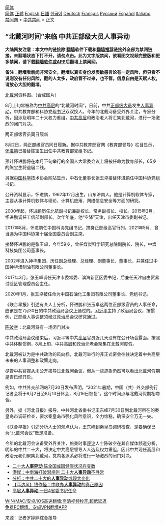  <!-- 面包屑导航 --> <div class="breadcrumb"><!-- GTranslate: https://gtranslate.io/ -->  <div class="switcher notranslate">  <div class="selected">  <a href="#" onclick="return false;"> 简体</a>  </div>  <div class="option">  <a href="https://www.bannedbook.org" onclick="doGTranslate('zh-CN|zh-CN');jQuery('div.switcher div.selected a').html(jQuery(this).html());return false;" title="简体中文" class="nturl selected"> 简体</a>  <a href="https://www.bannedbook.org/zh-tw/" onclick="doGTranslate('zh-CN|zh-TW');jQuery('div.switcher div.selected a').html(jQuery(this).html());return false;" title="繁體中文" class="nturl"> 正體</a>  <a href="https://www.bannedbook.org/en/" onclick="doGTranslate('zh-CN|en');jQuery('div.switcher div.selected a').html(jQuery(this).html());return false;" title="English" class="nturl"> English</a>  <a href="https://www.bannedbook.org/ja/" onclick="doGTranslate('zh-CN|ja');jQuery('div.switcher div.selected a').html(jQuery(this).html());return false;" title="日本語" class="nturl"> 日語</a>  <a href="https://www.bannedbook.org/ko/" onclick="doGTranslate('zh-CN|ko');jQuery('div.switcher div.selected a').html(jQuery(this).html());return false;" title="한국어" class="nturl"> 한국어</a>  <a href="https://www.bannedbook.org/de/" onclick="doGTranslate('zh-CN|de');jQuery('div.switcher div.selected a').html(jQuery(this).html());return false;" title="Deutsch" class="nturl"> Deutsch</a>  <a href="https://www.bannedbook.org/fr/" onclick="doGTranslate('zh-CN|fr');jQuery('div.switcher div.selected a').html(jQuery(this).html());return false;" title="Français" class="nturl"> Français</a>  <a href="https://www.bannedbook.org/ru/" onclick="doGTranslate('zh-CN|ru');jQuery('div.switcher div.selected a').html(jQuery(this).html());return false;" title="Русский" class="nturl"> Русский</a>  <a href="https://www.bannedbook.org/es/" onclick="doGTranslate('zh-CN|es');jQuery('div.switcher div.selected a').html(jQuery(this).html());return false;" title="Español" class="nturl"> Español</a>  <a href="https://www.bannedbook.org/it/" onclick="doGTranslate('zh-CN|it');jQuery('div.switcher div.selected a').html(jQuery(this).html());return false;" title="Italiano" class="nturl"> Italiano</a>  </div>  </div>      <div class='breadcrumb-sub'><!-- Breadcrumb NavXT 6.3.0 --> <a href="https://www.bannedbook.org/" class="home">禁闻网</a> &gt; <a href="https://www.bannedbook.org/bnews/cbnews/" class="category">中共禁闻</a> &gt; 正文</div></div><h2>“北戴河时间”来临 中共正部级大员人事异动</h2> <p class="notice"><b>大陆网友注意：本文中的链接除 <a href="https://github.com/bannedbook/fanqiang" >翻墙</a>软件下载和<a href="https://github.com/killgcd/justmysocks/blob/master/README.md">翻墙推荐</a>链接外全部为禁网链接，未翻墙状态下打不开，请勿点击。此为文字版禁闻，欲看图文视频完整版和更多禁闻，请下载<a href="https://github.com/bannedbook/fanqiang">翻墙软件或APP</a>后翻墙上禁闻网。</p><p>备注：翻墙看新闻非常安全，翻墙以真实身份发表敏感言论有一定风险，但只看不说则没有任何风险，翻的人太多，政府管不过来，也不管。信息自由是天赋人权，请放心大胆的翻墙。</b></p>  <div class="entry"> <p id="conimg"><a href="https://www.bannedbook.org/bnews/tag/%E5%8C%97%E6%88%B4%E6%B2%B3/" class="st_tag internal_tag" rel="tag" title="标签 北戴河 下的日志">北戴河</a>资料图。（合成图片）</p> <p>8月上旬常被称为<a href="https://www.bannedbook.org/bnews/tag/%e4%b8%ad%e5%85%b1/" class="st_tag internal_tag" rel="tag" title="标签 中共 下的日志">中共</a><span class='wp_keywordlink_affiliate'><a href="https://www.bannedbook.org/bnews/ccpdope/" title="中共高层内幕" target="_blank">高层</a></span>的“北戴河时间”，日前，中共<a href="https://www.bannedbook.org/bnews/tag/%E6%AD%A3%E9%83%A8%E7%BA%A7/" class="st_tag internal_tag" rel="tag" title="标签 正部级 下的日志">正部级</a><a href="https://www.bannedbook.org/bnews/tag/%E5%A4%A7%E5%91%98/" class="st_tag internal_tag" rel="tag" title="标签 大员 下的日志">大员</a>发生<a href="https://www.bannedbook.org/bnews/tag/%E4%BA%BA%E4%BA%8B%E5%BC%82%E5%8A%A8/" class="st_tag internal_tag" rel="tag" title="标签 人事异动 下的日志">人事异动</a>，中共教育部和科协党组<a href="https://www.bannedbook.org/bnews/tag/%e4%b9%a6%e8%ae%b0/" class="st_tag internal_tag" rel="tag" title="标签 书记 下的日志">书记</a>双双换人。今年的北戴河备受外界关注，专家分析，因涉及明年二十大权力重组，<span class='wp_keywordlink_affiliate'><a href="https://www.bannedbook.org/bnews/ccpdope/" title="中共高层" target="_blank">中共高层</a></span>和政治老人将汇集北戴河，进行一场激烈的闭门对决。</p> <p>两正部级官员同日履新</p> <p>8月2日，两正部级官员同日履新。据中共教育部官网《教育部领导》栏目显示，<a href="https://www.bannedbook.org/bnews/tag/%e6%80%80%e8%bf%9b%e9%b9%8f/" class="st_tag internal_tag" rel="tag" title="标签 怀进鹏 下的日志">怀进鹏</a>已接替陈宝生出任中共教育部党组书记。</p> <p>预计怀进鹏将在本月下旬举行的全国人大常委会议上将被任命为教育部长，65岁的陈宝生将退居二线。</p> <p>另据<span class='wp_keywordlink_affiliate'><a href="https://www.bannedbook.org/" title="中国" target="_blank">中国</a></span><span class='wp_keywordlink'><a href="https://www.bannedbook.org/forum11/topic309.html" title="禁片：“科学”的棍子" target="_blank">科学</a></span>技术协会网站显示，中石化董事长张玉卓接替怀进鹏任中国科协党组书记。</p>  <p>公开资料显示，怀进鹏，1962年12月出生，山东济南人。他是计算机软体专家，主要从事计算机软体与理论、计算机应用、网络信息安全等方面的研究。</p> <p>2000年起，怀进鹏历任北航副书记兼副校长、常务副校长、校长。2015年2月，怀进鹏调任工信部副部长。次年年底，他“空降”天津，出任天津市委副书记。</p> <p>2017年8月，怀进鹏任中国科协党组书记，跻身正部级高官行列。2021年5月，曾当选为中国科协第十届全国委员会副主席。</p> <p>接替怀进鹏的是张玉卓，今年59岁，曾任煤炭科学研究总院副院长、院长，中煤科技集团公司董事长。</p> <p>2002年进入神华集团，历任副总经理、总经理、副董事长、董事长，并兼任过中国神华煤制油有限公司董事长。</p> <p>2017年3月，张玉卓调任天津市委常委、滨海新区区委书记，后兼任天津自由贸易试验区管理委员会主任。</p>  <p>2020年1月，张玉卓被任命为中国石油化工集团有限公司董事长、党组书记。</p> <p>《联合早报》引述有关人士分析，怀进鹏和张玉卓这两位正部级官员的人事任命，应该是在7月30日的中共政治局会议上通过的。<a href="https://www.bannedbook.org/bnews/tag/%e4%b9%a0%e8%bf%91%e5%b9%b3/" class="st_tag internal_tag" rel="tag" title="标签 习近平 下的日志">习近平</a>主持了政治局会议，按惯例，正部级人事调整须经过政治局会议研究通过。</p> <p><span class='wp_keywordlink'><a href="https://www.bannedbook.org/forum10/topic353.html" title="陈破空" target="_blank">陈破空</a></span>：北戴河将有一场闭门对决</p> <p>中共政治局会议结束后，习近平等中共<a href="https://www.bannedbook.org/bnews/tag/%E9%AB%98%E5%B1%82/" class="st_tag internal_tag" rel="tag" title="标签 高层 下的日志">高层</a>官员近几天没有在公开场合露面。按照中共体制惯例，8月上旬，中共高层和政治元老会聚集在北戴河度假。</p> <p>北戴河被认为是中共政治的风向标，北戴河举行的非正式密会往往决定着中共高层未来的人事调整和政策走向。</p> <p>尽管中共官媒从未公开报导过北戴河会议，但从一些迹象仍然可以看出北戴河假期是否已经开启。</p>  <p>例如，中共外交部网站7月30日发布声明，“2021年暑期，中国（共）外交部例行记者会将于8月2日至8月13日休会，8月16日恢复”。这个时间点与北戴河假期相吻合。</p> <p>另外，据《河北日报》报导，中共河北省委书记王东峰7月30日到北戴河所在的秦皇岛市调研检查，要求秦皇岛市强化风险意识，全力维稳，确保安全万无一失。</p> <p>《联合早报》引述分析人士的观点认为，王东峰到秦皇岛调研检查，是要确保已为“北戴河会议”做足准备。</p> <p>今年的北戴河会议备受外界关注，旅美时事<span class='wp_keywordlink_affiliate'><a href="https://www.bannedbook.org/bnews/comments/" title="新闻评论" target="_blank">评论</a></span>人士陈破空在其自媒体频道分析，明年的中共二十大，将决定中共高层领导人人选及权力重组，因此中共现任高层和政治元老们聚集北戴河，党内各派系必将进行一场激烈的闭门对决。</p> <ul class='op-related-articles' title='相关阅读'> <li><a href='https://www.bannedbook.org/bnews/cbnews/20210520/1550214.html' target='_blank'>二十大<b>人事异动</b> 陈全国或因健康状况存变数</a></li> <li><a href='https://www.bannedbook.org/bnews/cnnews/20210519/1549795.html' target='_blank'>港媒：中南海打破潜规则 二十大<b>人事异动</b>不寻常</a></li> <li><a href='https://www.bannedbook.org/bnews/cbnews/20210519/1549606.html' target='_blank'>分析：中共二十大的<b>人事异动</b>或现大变化</a></li> <li><a href='https://www.bannedbook.org/bnews/headline/20210316/1506085.html' target='_blank'>【耳边风】钱作怪：中联办<b>人事异动</b>的真正原因</a></li> <li><a href='https://www.bannedbook.org/bnews/headline/20201120/1434184.html' target='_blank'>高层<b>人事异动</b> 一日4省委书记任命</a></li> </ul> <p class="texttj"> <a href="https://github.com/bannedbook/fanqiang/wiki/V2ray%E6%9C%BA%E5%9C%BA" target="_blank">WIN/MAC/安卓/iOS高速翻墙:高清视频秒开,超低延迟</a><br/> <a href="https://github.com/bannedbook/fanqiang/wiki/%E7%A6%81%E9%97%BB%E7%BD%91%E5%AE%89%E5%8D%93%E7%BF%BB%E5%A2%99%E6%96%B0%E9%97%BBAPP" target="_blank">免费PC翻墙、安卓VPN翻墙APP</a></p><p> 来源：记者罗婷婷综合报导 </p> <a name='sharetosocial'></a>  <div style="margin-bottom:5px;padding-bottom:5px;clear:both"> <div id="archive-pix-1" class="banner-ads"> <!-- AuctionX Display platform tag START --> <div id="26318x728x90x621x_ADSLOT2" clicktrack="%%CLICK_URL_ESC%%"></div> <!-- AuctionX Display platform tag END --> </div> <div id="archive-pix-2" class="banner-ads"> <!-- AuctionX Display platform tag START --> <div id="26315x300x250x621x_ADSLOT2" clicktrack="%%CLICK_URL_ESC%%"></div> <!-- AuctionX Display platform tag END --> </div> </div>  <div id="archive-pix-1" class="banner-ads"> <!-- AuctionX Display platform tag START --> <div id="26318x728x90x621x_ADSLOT3" clicktrack="%%CLICK_URL_ESC%%"></div> <!-- AuctionX Display platform tag END --> </div> </div><!--END ENTRY--> 